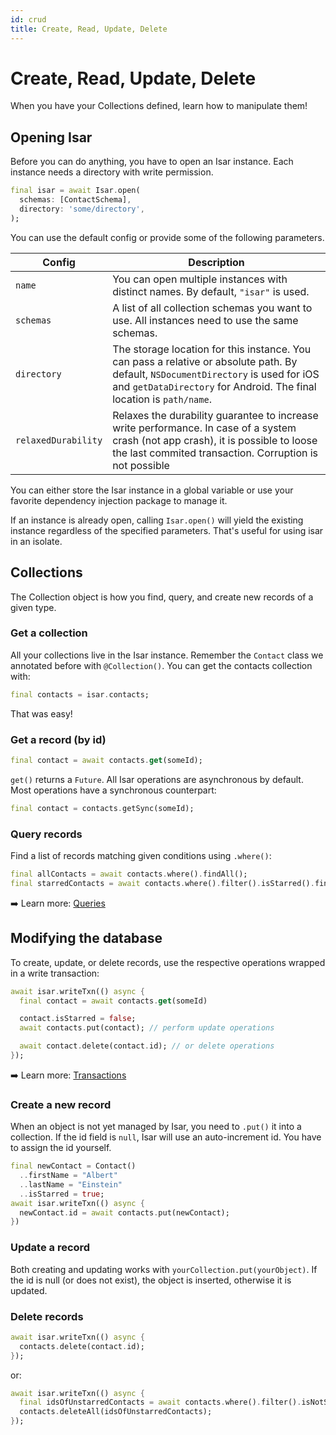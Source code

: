 ```yaml
---
id: crud
title: Create, Read, Update, Delete
---
```


# Create, Read, Update, Delete

When you have your Collections defined, learn how to manipulate them!

## Opening Isar

Before you can do anything, you have to open an Isar instance. Each instance needs a directory with write permission.

```dart
final isar = await Isar.open(
  schemas: [ContactSchema],
  directory: 'some/directory',
);
```

You can use the default config or provide some of the following parameters.

| Config |  Description |
| --- | --- |
| `name` | You can open multiple instances with distinct names. By default, `"isar"` is used. |
| `schemas` | A list of all collection schemas you want to use. All instances need to use the same schemas. |
| `directory` | The storage location for this instance. You can pass a relative or absolute path. By default, `NSDocumentDirectory` is used for iOS and `getDataDirectory` for Android. The final location is `path/name`. |
| `relaxedDurability` | Relaxes the durability guarantee to increase write performance. In case of a system crash (not app crash), it is possible to loose the last commited transaction. Corruption is not possible |

You can either store the Isar instance in a global variable or use your favorite dependency injection package to manage it.

If an instance is already open, calling `Isar.open()` will yield the existing instance regardless of the specified parameters. That's useful for using isar in an isolate.

## Collections

The Collection object is how you find, query, and create new records of a given type.

### Get a collection

All your collections live in the Isar instance. Remember the `Contact` class we annotated before with `@Collection()`. You can get the contacts collection with:

```dart
final contacts = isar.contacts;
```

That was easy!

### Get a record (by id)

```dart
final contact = await contacts.get(someId);
```

`get()` returns a `Future`. All Isar operations are asynchronous by default. Most operations have a synchronous counterpart:

```dart
final contact = contacts.getSync(someId);
```

### Query records

Find a list of records matching given conditions using `.where()`:

```dart
final allContacts = await contacts.where().findAll();
final starredContacts = await contacts.where().filter().isStarred().findAll();
```

➡️ Learn more: [Queries](queries)

## Modifying the database

To create, update, or delete records, use the respective operations wrapped in a write transaction:

```dart
await isar.writeTxn(() async {
  final contact = await contacts.get(someId)

  contact.isStarred = false;
  await contacts.put(contact); // perform update operations

  await contact.delete(contact.id); // or delete operations
});
```

➡️ Learn more: [Transactions](transactions)

### Create a new record

When an object is not yet managed by Isar, you need to `.put()` it into a collection. If the id field is `null`, Isar will use an auto-increment id. You have to assign the id yourself.

```dart
final newContact = Contact()
  ..firstName = "Albert"
  ..lastName = "Einstein"
  ..isStarred = true;
await isar.writeTxn(() async {
  newContact.id = await contacts.put(newContact);
})
```

### Update a record

Both creating and updating works with `yourCollection.put(yourObject)`. If the id is null (or does not exist), the object is inserted, otherwise it is updated.

### Delete records

```dart
await isar.writeTxn(() async {
  contacts.delete(contact.id);
});
```

or:

```dart
await isar.writeTxn(() async {
  final idsOfUnstarredContacts = await contacts.where().filter().isNotStarred().idProperty().findAll();
  contacts.deleteAll(idsOfUnstarredContacts);
});
```
